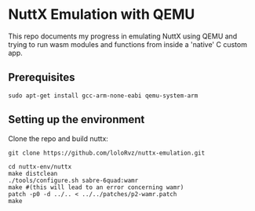 # NuttX Emulation with QEMU

This repo documents my progress in emulating NuttX using QEMU and trying 
to run wasm modules and functions from inside a 'native' C custom app.

## Prerequisites

```
sudo apt-get install gcc-arm-none-eabi qemu-system-arm
```				 

## Setting up the environment

Clone the repo and build nuttx:

```
git clone https://github.com/loloRvz/nuttx-emulation.git

cd nuttx-env/nuttx
make distclean
./tools/configure.sh sabre-6quad:wamr
make #(this will lead to an error concerning wamr)
patch -p0 -d ../.. < ../../patches/p2-wamr.patch
make
```
